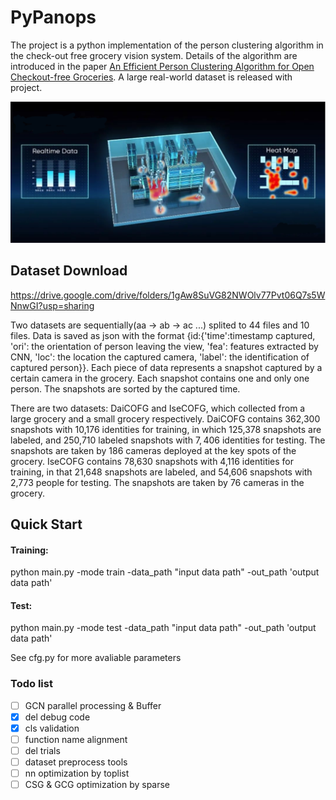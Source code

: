 # PyPanops
The project is a python implementation of the person clustering algorithm in the check-out free grocery vision system. Details of the algorithm are introduced in the paper [An Efficient Person Clustering Algorithm for Open Checkout-free Groceries](https://arxiv.org/abs/2208.02973). A large real-world dataset is released with project.

<p align="center"><img src="https://github.com/WuJunde/checkoutfree/blob/master/check.png" alt="text" width="1000"/></p>


## Dataset Download

https://drive.google.com/drive/folders/1gAw8SuVG82NWOlv77Pvt06Q7s5WNnwGI?usp=sharing

Two datasets are sequentially(aa -> ab -> ac ...) splited to 44 files and 10 files. Data is saved as json with the format {id:{'time':timestamp captured, 'ori': the orientation of person leaving the view, 'fea': features extracted by CNN, 'loc': the location the captured camera, 'label': the identification of captured person}}. Each piece of data represents a snapshot captured by a certain camera in the grocery. Each snapshot contains one and only one person. The snapshots are sorted by the captured time.

There are two datasets: DaiCOFG and IseCOFG, which collected from a large grocery and a small grocery respectively. DaiCOFG contains 362,300 snapshots with 10,176 identities for training, in which 125,378 snapshots are labeled, and 250,710 labeled snapshots with $7,406$ identities for testing. The snapshots are taken by 186 cameras deployed at the key spots of the grocery. IseCOFG contains 78,630 snapshots with 4,116 identities for training, in that 21,648 snapshots are labeled, and 54,606 snapshots with 2,773 people for testing. The snapshots are taken by 76 cameras in the grocery. 

## Quick Start

#### Training:

python main.py -mode train -data_path "input data path" -out_path 'output data path'

#### Test:

python main.py -mode test -data_path "input data path" -out_path 'output data path'

See cfg.py for more avaliable parameters

### Todo list

- [ ] GCN parallel processing & Buffer
- [x] del debug code
- [x] cls validation
- [ ] function name alignment
- [ ] del trials
- [ ] dataset preprocess tools
- [ ] nn optimization by toplist
- [ ] CSG & GCG optimization by sparse
